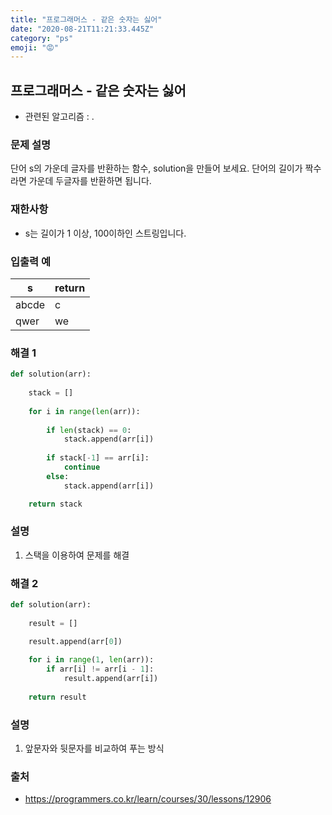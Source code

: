 ```yaml
---
title: "프로그래머스 - 같은 숫자는 싫어"
date: "2020-08-21T11:21:33.445Z"
category: "ps"
emoji: "😡"
---
```


## 프로그래머스 - 같은 숫자는 싫어

- 관련된 알고리즘 : .

### 문제 설명

단어 s의 가운데 글자를 반환하는 함수, solution을 만들어 보세요. 단어의 길이가 짝수라면 가운데 두글자를 반환하면 됩니다.

### 재한사항

- s는 길이가 1 이상, 100이하인 스트링입니다.

### 입출력 예

| s     | return |
| ----- | ------ |
| abcde | c      |
| qwer  | we     |

### 해결 1

```python
def solution(arr):
    
    stack = []
    
    for i in range(len(arr)):
        
        if len(stack) == 0:
            stack.append(arr[i])
        
        if stack[-1] == arr[i]:
            continue
        else:
            stack.append(arr[i])

    return stack
```

### 설명

1. 스택을 이용하여 문제를 해결

### 해결 2

```python
def solution(arr):
    
    result = []

    result.append(arr[0])
    
    for i in range(1, len(arr)):
        if arr[i] != arr[i - 1]:
            result.append(arr[i])
            
    return result
```

### 설명

1. 앞문자와 뒷문자를 비교하여 푸는 방식

### 출처

- https://programmers.co.kr/learn/courses/30/lessons/12906
